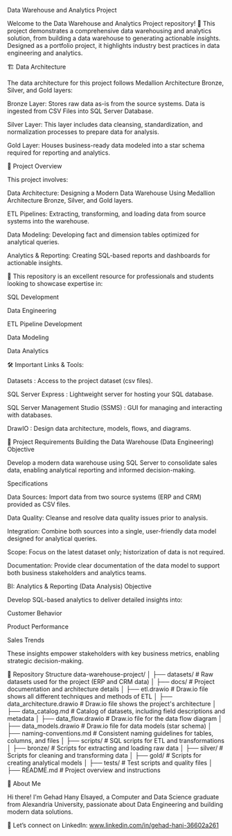 Data Warehouse and Analytics Project

Welcome to the Data Warehouse and Analytics Project repository! 🚀
This project demonstrates a comprehensive data warehousing and analytics solution, from building a data warehouse to generating actionable insights. Designed as a portfolio project, it highlights industry best practices in data engineering and analytics.

🏗️ Data Architecture

The data architecture for this project follows Medallion Architecture Bronze, Silver, and Gold layers:


Bronze Layer: Stores raw data as-is from the source systems. Data is ingested from CSV Files into SQL Server Database.

Silver Layer: This layer includes data cleansing, standardization, and normalization processes to prepare data for analysis.

Gold Layer: Houses business-ready data modeled into a star schema required for reporting and analytics.

📖 Project Overview

This project involves:

Data Architecture: Designing a Modern Data Warehouse Using Medallion Architecture Bronze, Silver, and Gold layers.

ETL Pipelines: Extracting, transforming, and loading data from source systems into the warehouse.

Data Modeling: Developing fact and dimension tables optimized for analytical queries.

Analytics & Reporting: Creating SQL-based reports and dashboards for actionable insights.

🎯 This repository is an excellent resource for professionals and students looking to showcase expertise in:

SQL Development

Data Engineering

ETL Pipeline Development

Data Modeling

Data Analytics

🛠️ Important Links & Tools:

Datasets
: Access to the project dataset (csv files).

SQL Server Express
: Lightweight server for hosting your SQL database.

SQL Server Management Studio (SSMS)
: GUI for managing and interacting with databases.

DrawIO
: Design data architecture, models, flows, and diagrams.

🚀 Project Requirements
Building the Data Warehouse (Data Engineering)
Objective

Develop a modern data warehouse using SQL Server to consolidate sales data, enabling analytical reporting and informed decision-making.

Specifications

Data Sources: Import data from two source systems (ERP and CRM) provided as CSV files.

Data Quality: Cleanse and resolve data quality issues prior to analysis.

Integration: Combine both sources into a single, user-friendly data model designed for analytical queries.

Scope: Focus on the latest dataset only; historization of data is not required.

Documentation: Provide clear documentation of the data model to support both business stakeholders and analytics teams.

BI: Analytics & Reporting (Data Analysis)
Objective

Develop SQL-based analytics to deliver detailed insights into:

Customer Behavior

Product Performance

Sales Trends

These insights empower stakeholders with key business metrics, enabling strategic decision-making.



📂 Repository Structure
data-warehouse-project/
│
├── datasets/                           # Raw datasets used for the project (ERP and CRM data)
│
├── docs/                               # Project documentation and architecture details
│   ├── etl.drawio                      # Draw.io file shows all different techniques and methods of ETL
│   ├── data_architecture.drawio        # Draw.io file shows the project's architecture
│   ├── data_catalog.md                 # Catalog of datasets, including field descriptions and metadata
│   ├── data_flow.drawio                # Draw.io file for the data flow diagram
│   ├── data_models.drawio              # Draw.io file for data models (star schema)
│   ├── naming-conventions.md           # Consistent naming guidelines for tables, columns, and files
│
├── scripts/                            # SQL scripts for ETL and transformations
│   ├── bronze/                         # Scripts for extracting and loading raw data
│   ├── silver/                         # Scripts for cleaning and transforming data
│   ├── gold/                           # Scripts for creating analytical models
│
├── tests/                              # Test scripts and quality files
│
├── README.md                           # Project overview and instructions


🌟 About Me

Hi there! I'm Gehad Hany Elsayed, a Computer and Data Science graduate from Alexandria University, passionate about Data Engineering and building modern data solutions.

📌 Let’s connect on LinkedIn: www.linkedin.com/in/gehad-hani-36602a261
